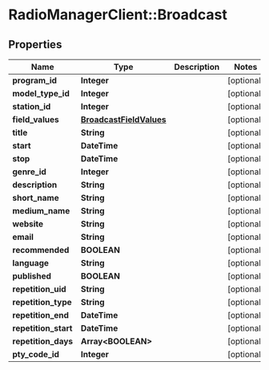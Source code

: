 # RadioManagerClient::Broadcast

## Properties
Name | Type | Description | Notes
------------ | ------------- | ------------- | -------------
**program_id** | **Integer** |  | [optional] 
**model_type_id** | **Integer** |  | [optional] 
**station_id** | **Integer** |  | [optional] 
**field_values** | [**BroadcastFieldValues**](BroadcastFieldValues.md) |  | [optional] 
**title** | **String** |  | [optional] 
**start** | **DateTime** |  | [optional] 
**stop** | **DateTime** |  | [optional] 
**genre_id** | **Integer** |  | [optional] 
**description** | **String** |  | [optional] 
**short_name** | **String** |  | [optional] 
**medium_name** | **String** |  | [optional] 
**website** | **String** |  | [optional] 
**email** | **String** |  | [optional] 
**recommended** | **BOOLEAN** |  | [optional] 
**language** | **String** |  | [optional] 
**published** | **BOOLEAN** |  | [optional] 
**repetition_uid** | **String** |  | [optional] 
**repetition_type** | **String** |  | [optional] 
**repetition_end** | **DateTime** |  | [optional] 
**repetition_start** | **DateTime** |  | [optional] 
**repetition_days** | **Array&lt;BOOLEAN&gt;** |  | [optional] 
**pty_code_id** | **Integer** |  | [optional] 


